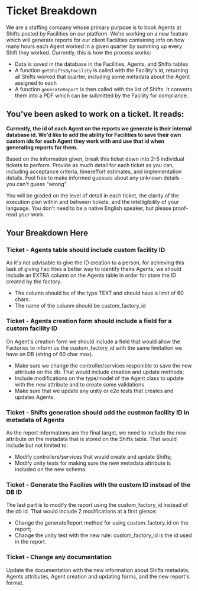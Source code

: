 # Ticket Breakdown
We are a staffing company whose primary purpose is to book Agents at Shifts posted by Facilities on our platform. We're working on a new feature which will generate reports for our client Facilities containing info on how many hours each Agent worked in a given quarter by summing up every Shift they worked. Currently, this is how the process works:

- Data is saved in the database in the Facilities, Agents, and Shifts tables
- A function `getShiftsByFacility` is called with the Facility's id, returning all Shifts worked that quarter, including some metadata about the Agent assigned to each
- A function `generateReport` is then called with the list of Shifts. It converts them into a PDF which can be submitted by the Facility for compliance.

## You've been asked to work on a ticket. It reads:

**Currently, the id of each Agent on the reports we generate is their internal database id. We'd like to add the ability for Facilities to save their own custom ids for each Agent they work with and use that id when generating reports for them.**


Based on the information given, break this ticket down into 2-5 individual tickets to perform. Provide as much detail for each ticket as you can, including acceptance criteria, time/effort estimates, and implementation details. Feel free to make informed guesses about any unknown details - you can't guess "wrong".


You will be graded on the level of detail in each ticket, the clarity of the execution plan within and between tickets, and the intelligibility of your language. You don't need to be a native English speaker, but please proof-read your work.

## Your Breakdown Here

### Ticket - Agents table should include custom facility ID
As it's not advisable to give the ID creation to a person, for achieving this task of giving Facilities a better way to identify theirs Agents, we should include an EXTRA column on the Agents table in order for store the ID created by the factory. 
- The column should be of the type TEXT and should have a limit of 60 chars.
- The name of the colunm should be custom_factory_id

### Ticket - Agents creation form should include a field for a custom facility ID
On Agent's creation form we should include a field that would allow the Factories to inform us the custom_factory_id with the same limitation we have on DB (string of 60 char max).
- Make sure we change the controller/services responible to save the new attribute on the db. That would include creation and update methods;
- Include modifications on the type/model of the Agent class to update with the new attribute and to create some validations
- Make sure that we update any unity or e2e tests that creates and updates Agents.

### Ticket - Shifts generation should add the custmon facility ID in metadata of Agents
As the report informations are the final target, we need to include the new attribute on the metadata that is stored on the Shifts table. That would include but not limited to:
- Modify controllers/services that would create and update Shifts;
- Modify unity tests for making sure the new metadata attribute is included on the new schema.

### Ticket - Generate the Facilies with the custom ID instead of the DB ID
The last part is to modify the report using the custom_factory_id instead of the db id.
That would include 2 modifications at a first glence: 
- Change the generateReport method for using custom_factory_id on the report;
- Change the unity test with the new rule: custom_factory_id is the id used in the report.

### Ticket - Change any documentation
Update the documentation with the new information about Shifts metadata, Agents attributes, Agent creation and updating forms, and the new report's format.